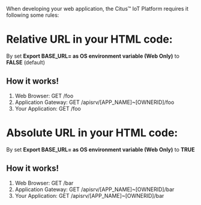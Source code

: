 When developing your web application, the Citus™ IoT Platform requires it following some rules:

Relative URL in your HTML code:
===============================
By set **Export BASE_URL= as OS environment variable (Web Only)** to **FALSE** (default)

How it works!
------------

1. Web Browser: GET /foo 
2. Application Gateway: GET /apisrv/[APP_NAME]~[OWNERID]/foo 
3. Your Application: GET /foo 


Absolute URL in your HTML code:
===============================
By set **Export BASE_URL= as OS environment variable (Web Only)** to **TRUE**


How it works!
------------

1. Web Browser: GET /bar 
2. Application Gateway: GET /apisrv/[APP_NAME]~[OWNERID]/bar 
3. Your Application: GET /apisrv/[APP_NAME]~[OWNERID]/bar 
